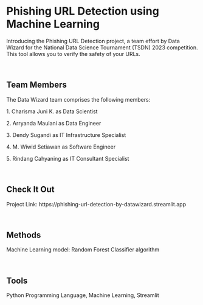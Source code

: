 # Phishing URL Detection using Machine Learning

<p>Introducing the Phishing URL Detection project, a team effort by Data Wizard for the National Data Science Tournament (TSDN) 2023 competition. This tool allows you to verify the safety of your URLs.</p>
<br>

## Team Members 
<p>The Data Wizard team comprises the following members:</p>
<p>1. Charisma Juni K. as Data Scientist</p>
<p>2. Arryanda Maulani as Data Engineer</p>
<p>3. Dendy Sugandi as IT Infrastructure Specialist</p>
<p>4. M. Wiwid Setiawan as Software Engineer</p>
<p>5. Rindang Cahyaning as IT Consultant Specialist</p>
<br>

## Check It Out
<p>Project Link: https://phishing-url-detection-by-datawizard.streamlit.app</p>
<br>

## Methods
<p>Machine Learning model: Random Forest Classifier algorithm</p>
<br>

## Tools
<p>Python Programming Language, Machine Learning, Streamlit</p>
